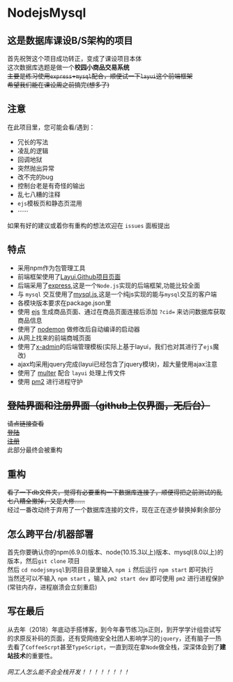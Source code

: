 # NodejsMysql

## 这是数据库课设B/S架构的项目

首先祝贺这个项目成功转正，变成了课设项目本体<br/>
这次数据库选题是做一个**校园小商品交易系统**<br/>
~~主要是练习使用`express`+`mysql`配合，顺便试一下`layui`这个前端框架~~<br/>
~~希望我们能在课设周之前搞完(想多了)~~<br/>

## 注意

在此项目里，您可能会看/遇到：

* 冗长的写法
* 凌乱的逻辑
* 回调地狱
* 突然抛出异常
* 改不完的bug
* 控制台老是有奇怪的输出
* 乱七八糟的注释
* `ejs`模板页和静态页混用
* ······

如果有好的建议或着你有重构的想法欢迎在 `issues` 面板提出

## 特点

* 采用npm作为包管理工具
* 前端框架使用了[Layui](https://www.layui.com/),[Github项目页面](https://github.com/sentsin/layui/)
* 后端采用了[express](https://github.com/expressjs/express/),这是一个`Node.js`实现的后端框架,功能比较全面
* 与 `mysql` 交互使用了[mysql.js](https://github.com/mysqljs/mysql),这是一个纯js实现的能与`mysql`交互的客户端
* 各模块版本要求在package.json里
* 使用 [ejs](https://github.com/mde/ejs) 生成商品页面、通过在商品页面连接后添加 `?cid=` 来访问数据库获取商品信息
* 使用了 [nodemon](https://github.com/remy/nodemon) 做修改后自动编译的启动器
* 从网上找来的前端商城页面
* 使用了[x-admin](http://x.xuebingsi.com/)的后端管理模板(实际上基于layui，我们也对其进行了`ejs`魔改)
* ajax均采用jquery完成(layui已经包含了jquery模块)，超大量使用ajax注意
* 使用了 [multer](https://github.com/expressjs/multer) 配合 `layui` 处理上传文件
* 使用 [pm2](https://github.com/Unitech/pm2) 进行进程守护

## ~~登陆界面和注册界面（github上仅界面，无后台）~~

~~请点链接查看~~<br/>
~~[登陆](https://lollipopnougat.github.io/login-pages/login)~~<br/>
~~[注册](https://lollipopnougat.github.io/login-pages/register)~~<br/>
此部分最终会被重构

## 重构

~~看了一下db文件夹，觉得有必要重构一下数据库连接了，顺便得把之前测试的乱七八糟全撤掉，又是大修……~~<br/>
经过一番改动终于弃用了一个数据库连接的文件，现在正在逐步替换掉剩余部分


## 怎么跨平台/机器部署

首先你要确认你的npm(6.9.0)版本、node(10.15.3以上)版本、mysql(8.0以上)的版本，然后`git clone` 项目<br/>
然后 `cd nodejsmysql`到项目目录里输入 `npm i` 然后运行 `npm start` 即可执行<br/>
当然还可以不输入 `npm start` ，输入 `pm2 start dev` 即可使用 `pm2` 进行进程保护(常驻内存，进程崩溃会立刻重启)

## 写在最后

从去年（2018）年底动手搭博客，到今年春节练习js正则，到开学学计组尝试写的求原反补码的页面，还有受网络安全社团人影响学习的`jquery`，还有脑子一热去看了`CoffeeScrpt`甚至`TypeScript`，一直到现在拿`Node`做全栈，深深体会到了**建站技术**的重要性。<br/><br/>
*网工人怎么能不会全栈开发！！！！！！！！*
